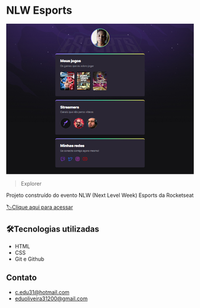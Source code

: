 # NLW Esports 

![preview](./.github/eduardooliveira3101.github.io_NLW-2022_%20(2).png)

> Explorer

Projeto construído do evento NLW (Next Level Week) Esports  da Rocketseat

[🏷️Clique aqui para acessar](https://eduardooliveira3101.github.io/NLW-2022/)

## 🛠️Tecnologias  utilizadas

- HTML 
- CSS
- Git e Github

## Contato
- c.edu31@hotmail.com
- eduoliveira31200@gmail.com


